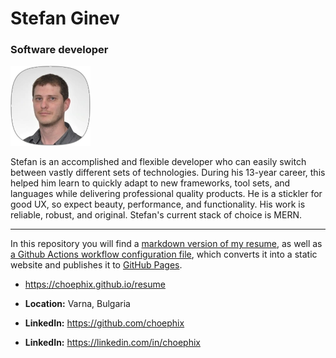 # Stefan Ginev

### Software developer

![Alt text](./photo-ico.webp "Optional title")

Stefan is an accomplished and flexible developer who can easily switch between vastly different sets of technologies. During his 13-year career, this helped him learn to quickly adapt to new frameworks, tool sets, and languages while delivering professional quality products. He is a stickler for good UX, so expect beauty, performance, and functionality. His work is reliable, robust, and original. Stefan's current stack of choice is MERN.

----

In this repository you will find a [markdown version of my resume](./pages/index.md), as well as [a Github Actions workflow configuration file](./.github/workflows/publish-resume.yml), which converts it into a static website and publishes it to [GitHub Pages](https://choephix.github.io/resume).

- https://choephix.github.io/resume

- **Location:** Varna, Bulgaria

- **LinkedIn:** https://github.com/choephix

- **LinkedIn:** https://linkedin.com/in/choephix
